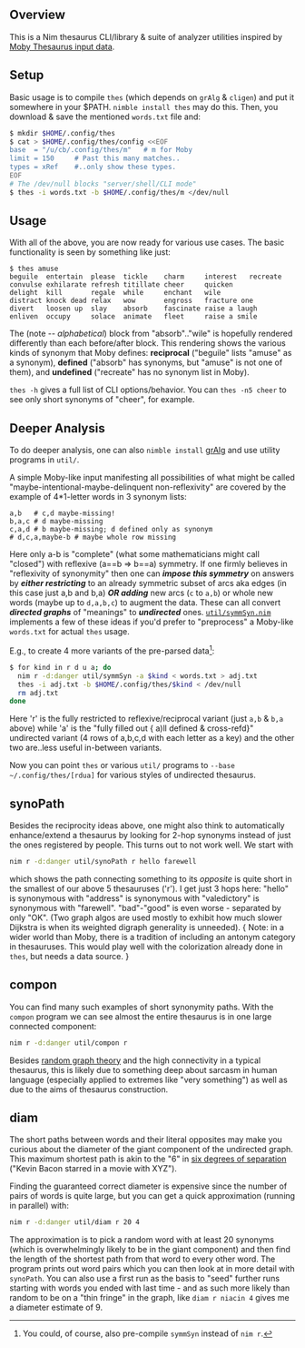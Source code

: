 Overview
--------

This is a Nim thesaurus CLI/library & suite of analyzer utilities inspired by
[Moby Thesaurus input data](https://github.com/words/moby/raw/master/words.txt).

Setup
-----

Basic usage is to compile `thes` (which depends on `grAlg` & `cligen`) and put
it somewhere in your $PATH.  `nimble install thes` may do this.  Then, you
download & save the mentioned `words.txt` file and:
```sh
$ mkdir $HOME/.config/thes
$ cat > $HOME/.config/thes/config <<EOF
base  = "/u/cb/.config/thes/m"   # m for Moby
limit = 150     # Past this many matches..
types = xRef    #..only show these types.
EOF
# The /dev/null blocks "server/shell/CLI mode"
$ thes -i words.txt -b $HOME/.config/thes/m </dev/null
```

Usage
-----

With all of the above, you are now ready for various use cases.  The basic
functionality is seen by something like just:
```
$ thes amuse
beguile  entertain  please  tickle    charm     interest   recreate
convulse exhilarate refresh titillate cheer     quicken
delight  kill       regale  while     enchant   wile
distract knock dead relax   wow       engross   fracture one
divert   loosen up  slay    absorb    fascinate raise a laugh
enliven  occupy     solace  animate   fleet     raise a smile
```
The (note -- *alphabetical*) block from "absorb".."wile" is hopefully rendered
differently than each before/after block.  This rendering shows the various
kinds of synonym that Moby defines: **reciprocal** ("beguile" lists "amuse" as a
synonym), **defined** ("absorb" has synonyms, but "amuse" is not one of them),
and **undefined** ("recreate" has no synonym list in Moby).

`thes -h` gives a full list of CLI options/behavior.  You can `thes -n5 cheer`
to see only short synonyms of "cheer", for example.

Deeper Analysis
---------------

To do deeper analysis, one can also `nimble install`
[grAlg](https://github.com/c-blake/gralg) and use utility programs in `util/`.

A simple Moby-like input manifesting all possibilities of what might be called
"maybe-intentional-maybe-delinquent non-reflexivity" are covered by the example
of 4\*1-letter words in 3 synonym lists:
```
a,b   # c,d maybe-missing!
b,a,c # d maybe-missing
c,a,d # b maybe-missing; d defined only as synonym
# d,c,a,maybe-b # maybe whole row missing
```
Here only a-b is "complete" (what some mathematicians might call "closed") with
reflexive (a==b => b==a) symmetry.  If one firmly believes in "reflexivity of
synonymity" then one can ***impose this symmetry*** on answers by ***either
restricting*** to an already symmetric subset of arcs aka edges (in this case
just a,b and b,a) ***OR adding*** new arcs (`c` to `a,b`) or whole new words
(maybe up to `d,a,b,c`) to augment the data.  These can all convert ***directed
graphs*** of "meanings" to ***undirected*** ones.
[`util/symmSyn.nim`](util/symmSyn.nim) implements a few of these ideas if you'd
prefer to "preprocess" a Moby-like `words.txt` for actual `thes` usage.

E.g., to create 4 more variants of the pre-parsed data[^1]:
```sh
$ for kind in r d u a; do
  nim r -d:danger util/symmSyn -a $kind < words.txt > adj.txt
  thes -i adj.txt -b $HOME/.config/thes/$kind < /dev/null
  rm adj.txt
done
```
Here 'r' is the fully restricted to reflexive/reciprocal variant (just `a,b` &
`b,a` above) while 'a' is the "fully filled out { a)ll defined & cross-refd}"
undirected variant (4 rows of a,b,c,d with each letter as a key) and the other
two are..less useful in-between variants.

Now you can point `thes` or various `util/` programs to `--base
~/.config/thes/[rdua]` for various styles of undirected thesaurus.

synoPath
--------

Besides the reciprocity ideas above, one might also think to automatically
enhance/extend a thesaurus by looking for 2-hop synonyms instead of just the
ones registered by people.  This turns out to not work well.  We start with

```sh
nim r -d:danger util/synoPath r hello farewell
```
which shows the path connecting something to its *opposite* is quite short in
the smallest of our above 5 thesauruses ('r').  I get just 3 hops here: "hello"
is synonymous with "address" is synonymous with "valedictory" is synonymous with
"farewell".  "bad"-"good" is even worse - separated by only "OK".  (Two graph
algos are used mostly to exhibit how much slower Dijkstra is when its weighted
digraph generality is unneeded). { Note: in a wider world than Moby, there is a
tradition of including an antonym category in thesauruses.  This would play well
with the colorization already done in `thes`, but needs a data source. }

compon
------

You can find many such examples of short synonymity paths.  With the `compon`
program we can see almost the entire thesaurus is in one large connected
component:
```sh
nim r -d:danger util/compon r
```
Besides [random graph theory](https://en.wikipedia.org/wiki/Random_graph) and
the high connectivity in a typical thesaurus, this is likely due to something
deep about sarcasm in human language (especially applied to extremes like "very
something") as well as due to the aims of thesaurus construction.

diam
----

The short paths between words and their literal opposites may make you curious
about the diameter of the giant component of the undirected graph.  This maximum
shortest path is akin to the "6" in [six degrees of
separation](https://en.wikipedia.org/wiki/Six_degrees_of_separation) ("Kevin
Bacon starred in a movie with XYZ").

Finding the guaranteed correct diameter is expensive since the number of pairs
of words is quite large, but you can get a quick approximation (running in
parallel) with:
```sh
nim r -d:danger util/diam r 20 4
```
The approximation is to pick a random word with at least 20 synonyms (which is
overwhelmingly likely to be in the giant component) and then find the length of
the shortest path from that word to every other word.  The program prints out
word pairs which you can then look at in more detail with `synoPath`.  You can
also use a first run as the basis to "seed" further runs starting with words you
ended with last time - and as such more likely than random to be on a "thin
fringe" in the graph, like `diam r niacin 4` gives me a diameter estimate of 9.

[^1]: You could, of course, also pre-compile `symmSyn` instead of `nim r`.
